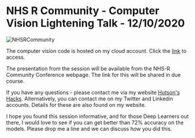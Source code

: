 # NHS R Community - Computer Vision Lightening Talk - 12/10/2020

![NHSRCommunity](Dragster.jpg)

The computer vision code is hosted on my cloud account. Click the <a href="https://1drv.ms/u/s!Aq5aEUcRx5IqgoASR6poEt9lj5EsrA?e=woq0g5">link</a> to access.

The presentation from the session will be available from the NHS-R Community Conference webpage. The link for this will be shared in due course.

If you have any questions - please contact me via my website <a href="https://hutsons-hacks.info/">Hutson's Hacks</a>. Alternatively, you can contact me on my Twitter and Linkedin accounts. Details for these are also found on my website.

I hope you found this session informative, and for those Deep Learners out there, I would love to see if you can get better than 72% accuracy on the models. Please drop me a line and we can discuss how you did this. 

